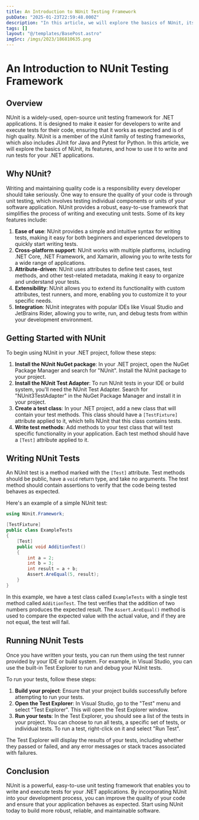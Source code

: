 ```yaml
---
title: An Introduction to NUnit Testing Framework
pubDate: "2025-01-23T22:59:48.000Z"
description: "In this article, we will explore the basics of NUnit, its features, and how to use it to write and run tests for your"
tags: []
layout: "@/templates/BasePost.astro"
imgSrc: /imgs/2023/186810635.png
---
```

# An Introduction to NUnit Testing Framework

## Overview

NUnit is a widely-used, open-source unit testing framework for .NET applications. It is designed to make it easier for developers to write and execute tests for their code, ensuring that it works as expected and is of high quality. NUnit is a member of the xUnit family of testing frameworks, which also includes JUnit for Java and Pytest for Python. In this article, we will explore the basics of NUnit, its features, and how to use it to write and run tests for your .NET applications.

## Why NUnit?

Writing and maintaining quality code is a responsibility every developer should take seriously. One way to ensure the quality of your code is through unit testing, which involves testing individual components or units of your software application. NUnit provides a robust, easy-to-use framework that simplifies the process of writing and executing unit tests. Some of its key features include:

1. **Ease of use**: NUnit provides a simple and intuitive syntax for writing tests, making it easy for both beginners and experienced developers to quickly start writing tests.
2. **Cross-platform support**: NUnit works with multiple platforms, including .NET Core, .NET Framework, and Xamarin, allowing you to write tests for a wide range of applications.
3. **Attribute-driven**: NUnit uses attributes to define test cases, test methods, and other test-related metadata, making it easy to organize and understand your tests.
4. **Extensibility**: NUnit allows you to extend its functionality with custom attributes, test runners, and more, enabling you to customize it to your specific needs.
5. **Integration**: NUnit integrates with popular IDEs like Visual Studio and JetBrains Rider, allowing you to write, run, and debug tests from within your development environment.

## Getting Started with NUnit

To begin using NUnit in your .NET project, follow these steps:

1. **Install the NUnit NuGet package**: In your .NET project, open the NuGet Package Manager and search for "NUnit". Install the NUnit package to your project.
2. **Install the NUnit Test Adapter**: To run NUnit tests in your IDE or build system, you'll need the NUnit Test Adapter. Search for "NUnit3TestAdapter" in the NuGet Package Manager and install it in your project.
3. **Create a test class**: In your .NET project, add a new class that will contain your test methods. This class should have a `[TestFixture]` attribute applied to it, which tells NUnit that this class contains tests.
4. **Write test methods**: Add methods to your test class that will test specific functionality in your application. Each test method should have a `[Test]` attribute applied to it.

## Writing NUnit Tests

An NUnit test is a method marked with the `[Test]` attribute. Test methods should be public, have a `void` return type, and take no arguments. The test method should contain assertions to verify that the code being tested behaves as expected.

Here's an example of a simple NUnit test:

```csharp
using NUnit.Framework;

[TestFixture]
public class ExampleTests
{
    [Test]
    public void AdditionTest()
    {
        int a = 2;
        int b = 3;
        int result = a + b;
        Assert.AreEqual(5, result);
    }
}
```

In this example, we have a test class called `ExampleTests` with a single test method called `AdditionTest`. The test verifies that the addition of two numbers produces the expected result. The `Assert.AreEqual()` method is used to compare the expected value with the actual value, and if they are not equal, the test will fail.

## Running NUnit Tests

Once you have written your tests, you can run them using the test runner provided by your IDE or build system. For example, in Visual Studio, you can use the built-in Test Explorer to run and debug your NUnit tests.

To run your tests, follow these steps:

1. **Build your project**: Ensure that your project builds successfully before attempting to run your tests.
2. **Open the Test Explorer**: In Visual Studio, go to the "Test" menu and select "Test Explorer". This will open the Test Explorer window.
3. **Run your tests**: In the Test Explorer, you should see a list of the tests in your project. You can choose to run all tests, a specific set of tests, or individual tests. To run a test, right-click on it and select "Run Test".

The Test Explorer will display the results of your tests, including whether they passed or failed, and any error messages or stack traces associated with failures.

## Conclusion

NUnit is a powerful, easy-to-use unit testing framework that enables you to write and execute tests for your .NET applications. By incorporating NUnit into your development process, you can improve the quality of your code and ensure that your application behaves as expected. Start using NUnit today to build more robust, reliable, and maintainable software.
